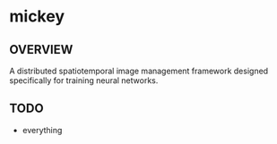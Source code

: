 # mickey
## OVERVIEW
A distributed spatiotemporal image management framework designed specifically for training neural networks.

## TODO
- everything
